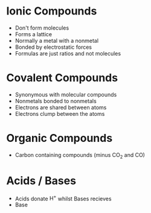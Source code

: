 # Ionic Compounds
- Don't form molecules
- Forms a lattice
- Normally a metal with a nonmetal
- Bonded by electrostatic forces
- Formulas are just ratios and not molecules

# Covalent Compounds
- Synonymous with molecular compounds
- Nonmetals bonded to nonmetals
- Electrons are shared between atoms
- Electrons clump between the atoms

# Organic Compounds
- Carbon containing compounds (minus $\text{CO}_2$ and $\text{CO}$)

# Acids / Bases
- Acids donate $\text{H}^+$ whilst Bases recieves
- Base